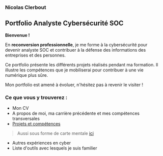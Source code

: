 
### Nicolas Clerbout

## Portfolio Analyste Cybersécurité SOC

**Bienvenue !**

En **reconversion professionnelle**, je me forme à la cybersécurité pour devenir analyste SOC et contribuer à la défense des informations des entreprises et des personnes.

Ce portfolio présente les différents projets réalisés pendant ma formation. Il illustre les compétences que je mobiliserai pour contribuer à une vie numérique plus sûre.

Mon portfolio est amené à évoluer, n'hésitez pas à revenir le visiter !


### Ce que vous y trouverez :

- Mon CV
- A propos de moi, ma carrière précédente et mes compétences transversales
- [Projets et compétences](https://github.com/nclerbout/projects-list)
 > Aussi sous forme de carte mentale [ici](https://github.com/nclerbout/nclerbout-portfolio/blob/main/carte_mentale.pdf)
- Autres expériences en cyber
- Liste d'outils avec lesquels je suis familier

